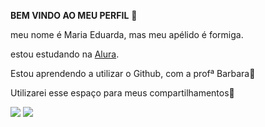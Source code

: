 **BEM VINDO AO MEU PERFIL** 🌻

meu nome é Maria Eduarda, mas meu apélido é formiga.

estou estudando na [Alura](https://alura.com.br).

Estou aprendendo a utilizar o Github, com a profª Barbara🦋

Utilizarei esse espaço para meus compartilhamentos🦋

![](https://media1.tenor.com/m/tqJgr4JiP_8AAAAd/cute-jimin-cute-bts.gif)  ![](https://media1.tenor.com/m/C_YenjB3niUAAAAC/tinkerbell-happy.gif)





